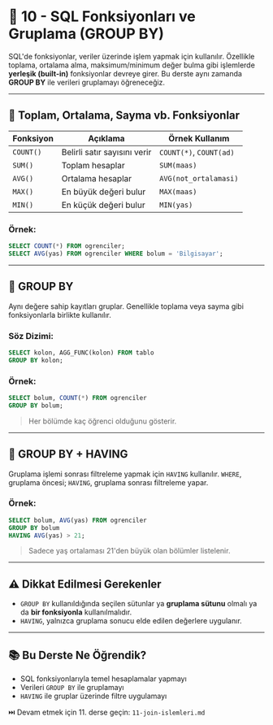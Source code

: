 # 🧮 10 - SQL Fonksiyonları ve Gruplama (GROUP BY)

SQL'de fonksiyonlar, veriler üzerinde işlem yapmak için kullanılır. Özellikle toplama, ortalama alma, maksimum/minimum değer bulma gibi işlemlerde **yerleşik (built-in)** fonksiyonlar devreye girer. Bu derste aynı zamanda **GROUP BY** ile verileri gruplamayı öğreneceğiz.

---

## 🔢 Toplam, Ortalama, Sayma vb. Fonksiyonlar

| Fonksiyon | Açıklama                       | Örnek Kullanım                   |
|-----------|--------------------------------|----------------------------------|
| `COUNT()` | Belirli satır sayısını verir   | `COUNT(*)`, `COUNT(ad)`         |
| `SUM()`   | Toplam hesaplar                | `SUM(maas)`                      |
| `AVG()`   | Ortalama hesaplar              | `AVG(not_ortalamasi)`           |
| `MAX()`   | En büyük değeri bulur          | `MAX(maas)`                      |
| `MIN()`   | En küçük değeri bulur          | `MIN(yas)`                       |

### Örnek:
```sql
SELECT COUNT(*) FROM ogrenciler;
SELECT AVG(yas) FROM ogrenciler WHERE bolum = 'Bilgisayar';
```

---

## 🧩 GROUP BY
Aynı değere sahip kayıtları gruplar. Genellikle toplama veya sayma gibi fonksiyonlarla birlikte kullanılır.

### Söz Dizimi:
```sql
SELECT kolon, AGG_FUNC(kolon) FROM tablo
GROUP BY kolon;
```

### Örnek:
```sql
SELECT bolum, COUNT(*) FROM ogrenciler
GROUP BY bolum;
```
> Her bölümde kaç öğrenci olduğunu gösterir.

---

## 🧪 GROUP BY + HAVING
Gruplama işlemi sonrası filtreleme yapmak için `HAVING` kullanılır. `WHERE`, gruplama öncesi; `HAVING`, gruplama sonrası filtreleme yapar.

### Örnek:
```sql
SELECT bolum, AVG(yas) FROM ogrenciler
GROUP BY bolum
HAVING AVG(yas) > 21;
```
> Sadece yaş ortalaması 21'den büyük olan bölümler listelenir.

---

## ⚠️ Dikkat Edilmesi Gerekenler
- `GROUP BY` kullanıldığında seçilen sütunlar ya **gruplama sütunu** olmalı ya da **bir fonksiyonla** kullanılmalıdır.
- `HAVING`, yalnızca gruplama sonucu elde edilen değerlere uygulanır.

---

## 📚 Bu Derste Ne Öğrendik?
- SQL fonksiyonlarıyla temel hesaplamalar yapmayı
- Verileri `GROUP BY` ile gruplamayı
- `HAVING` ile gruplar üzerinde filtre uygulamayı

⏭️ Devam etmek için 11. derse geçin: `11-join-islemleri.md`
